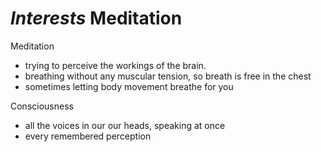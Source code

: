 # *Interests* Meditation

Meditation
* trying to perceive the workings of the brain.
* breathing without any muscular tension, so breath is free in the chest
* sometimes letting body movement breathe for you

Consciousness
* all the voices in our our heads, speaking at once
* every remembered perception
